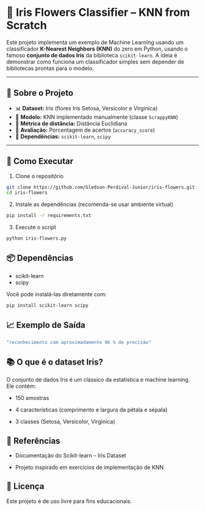 # 🌸 Iris Flowers Classifier – KNN from Scratch

Este projeto implementa um exemplo de Machine Learning usando um classificador **K-Nearest Neighbors (KNN)** do zero em Python, usando o famoso **conjunto de dados Iris** da biblioteca `scikit-learn`. A ideia é demonstrar como funciona um classificador simples sem depender de bibliotecas prontas para o modelo.

---

## 📂 Sobre o Projeto

- 📊 **Dataset:** Iris (flores Iris Setosa, Versicolor e Virginica)
- 🧠 **Modelo:** KNN implementado manualmente (classe `ScrappyKNN`)
- 📐 **Métrica de distância:** Distância Euclidiana
- 🧪 **Avaliação:** Porcentagem de acertos (`accuracy_score`)
- 📎 **Dependências:** `scikit-learn`, `scipy`

---

## 🚀 Como Executar

1. Clone o repositório
  ```bash
  git clone https://github.com/Gledson-Perdival-Junior/iris-flowers.git
  cd iris-flowers
   ```

2. Instale as dependências (recomenda-se usar ambiente virtual)
````bash
pip install -r requirements.txt
````
3. Execute o script
````bash
python iris-flowers.py
````

## 📦 Dependências

- scikit-learn
- scipy

Você pode instalá-las diretamente com:

````bash
pip install scikit-learn scipy
````
## 📈 Exemplo de Saída
````matlab
"reconhecimento com aproximadamente 96 % de precisão"
````
## 📚 O que é o dataset Iris?
O conjunto de dados Iris é um clássico da estatística e machine learning. Ele contém:

- 150 amostras

- 4 características (comprimento e largura da pétala e sépala)

- 3 classes (Setosa, Versicolor, Virginica)

## 📘 Referências
- Documentação do Scikit-learn – Iris Dataset

- Projeto inspirado em exercícios de implementação de KNN

## 📜 Licença
Este projeto é de uso livre para fins educacionais.
